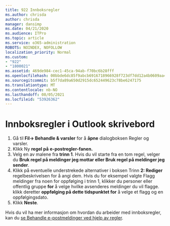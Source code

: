 ```yaml
---
title: 922 Innboksregler
ms.author: chrisda
author: chrisda
manager: dansimp
ms.date: 04/21/2020
ms.audience: ITPro
ms.topic: article
ms.service: o365-administration
ROBOTS: NOINDEX, NOFOLLOW
localization_priority: Normal
ms.custom:
- "922"
- "1800021"
ms.assetid: 469de984-cec1-45ca-94ab-f70bc6b28fff
ms.openlocfilehash: 00bbde6dc85f9abcb6916718966928f723df7dd12a4b0609aa454ac3c9bdb3e3
ms.sourcegitcommit: b5f7da89a650d2915dc652449623c78be6247175
ms.translationtype: MT
ms.contentlocale: nb-NO
ms.lasthandoff: 08/05/2021
ms.locfileid: "53926362"
---
```

# <a name="inbox-rules-in-outlook-desktop"></a>Innboksregler i Outlook skrivebord

1. Gå til **Fil-> Behandle & varsler** for å **åpne** dialogboksen Regler og varsler.
2. Klikk Ny **regel på** **e-postregler-fanen.**
3. Velg en av malene fra **trinn 1**. Hvis du vil starte fra en tom regel, velger du **Bruk regel på meldinger jeg mottar eller Bruk regel på meldinger jeg sender**.
4. Klikk på eventuelle understrekede alternativer i boksen Trinn **2: Rediger** regelbeskrivelsen for å angi dem. Hvis du for eksempel valgte Flagg meldinger fra noen for  oppfølging i trinn 1, klikker du personer eller offentlig gruppe **for** å velge hvilke avsenderes meldinger du vil flagge. klikk deretter **oppfølging på dette tidspunktet for** å velge et flagg og en oppfølgingsdato.
5. Klikk **Neste**.

Hvis du vil ha mer informasjon om hvordan du arbeider med innboksregler, kan du [se Behandle e-postmeldinger ved hjelp av regler](https://support.office.com/article/manage-email-messages-by-using-rules-c24f5dea-9465-4df4-ad17-a50704d66c59).
